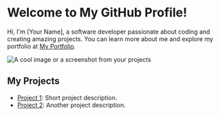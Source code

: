 # Welcome to My GitHub Profile!

Hi, I'm [Your Name], a software developer passionate about coding and creating amazing projects. You can learn more about me and explore my portfolio at [My Portfolio](https://www.yourportfolio.com).

![A cool image or a screenshot from your projects](image-url)

## My Projects

- [Project 1](link-to-project-1): Short project description.
- [Project 2](link-to-project-2): Another project description.
